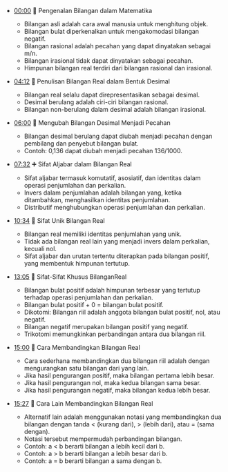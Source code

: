- [00:00](https://www.youtube.com/watch?v=YLa0Vs3Dl24&t=0s) 🧮 Pengenalan Bilangan dalam Matematika

  - Bilangan asli adalah cara awal manusia untuk menghitung objek.
  - Bilangan bulat diperkenalkan untuk mengakomodasi bilangan negatif.
  - Bilangan rasional adalah pecahan yang dapat dinyatakan sebagai m/n.
  - Bilangan irasional tidak dapat dinyatakan sebagai pecahan.
  - Himpunan bilangan real terdiri dari bilangan rasional dan irasional.

- [04:12](https://www.youtube.com/watch?v=YLa0Vs3Dl24&t=252s) 📝 Penulisan Bilangan Real dalam Bentuk Desimal

  - Bilangan real selalu dapat direpresentasikan sebagai desimal.
  - Desimal berulang adalah ciri-ciri bilangan rasional.
  - Bilangan non-berulang dalam desimal adalah bilangan irasional.

- [06:00](https://www.youtube.com/watch?v=YLa0Vs3Dl24&t=360s) 🔢 Mengubah Bilangan Desimal Menjadi Pecahan

  - Bilangan desimal berulang dapat diubah menjadi pecahan dengan pembilang dan penyebut bilangan bulat.
  - Contoh: 0,136 dapat diubah menjadi pecahan 136/1000.

- [07:32](https://www.youtube.com/watch?v=YLa0Vs3Dl24&t=452s) ➕ Sifat Aljabar dalam Bilangan Real

  - Sifat aljabar termasuk komutatif, asosiatif, dan identitas dalam operasi penjumlahan dan perkalian.
  - Invers dalam penjumlahan adalah bilangan yang, ketika ditambahkan, menghasilkan identitas penjumlahan.
  - Distributif menghubungkan operasi penjumlahan dan perkalian.

- [10:34](https://www.youtube.com/watch?v=YLa0Vs3Dl24&t=634s) 🌟 Sifat Unik Bilangan Real

  - Bilangan real memiliki identitas penjumlahan yang unik.
  - Tidak ada bilangan real lain yang menjadi invers dalam perkalian, kecuali nol.
  - Sifat aljabar dan urutan tertentu diterapkan pada bilangan positif, yang membentuk himpunan tertutup.

- [13:05](https://www.youtube.com/watch?v=YLa0Vs3Dl24&t=785s) 🔄 Sifat-Sifat Khusus BilanganReal

  - Bilangan bulat positif adalah himpunan terbesar yang tertutup terhadap operasi penjumlahan dan perkalian.
  - Bilangan bulat positif + 0 = bilangan bulat positif.
  - Dikotomi: Bilangan riil adalah anggota bilangan bulat positif, nol, atau negatif.
  - Bilangan negatif merupakan bilangan positif yang negatif.
  - Trikotomi memungkinkan perbandingan antara dua bilangan riil.

- [15:00](https://www.youtube.com/watch?v=YLa0Vs3Dl24&t=900s) 🧐 Cara Membandingkan Bilangan Real

  - Cara sederhana membandingkan dua bilangan riil adalah dengan mengurangkan satu bilangan dari yang lain.
  - Jika hasil pengurangan positif, maka bilangan pertama lebih besar.
  - Jika hasil pengurangan nol, maka kedua bilangan sama besar.
  - Jika hasil pengurangan negatif, maka bilangan kedua lebih besar.

- [15:27](https://www.youtube.com/watch?v=YLa0Vs3Dl24&t=927s) 🧩 Cara Lain Membandingkan Bilangan Real

  - Alternatif lain adalah menggunakan notasi yang membandingkan dua bilangan dengan tanda < (kurang dari), > (lebih dari), atau = (sama dengan).
  - Notasi tersebut mempermudah perbandingan bilangan.
  - Contoh: a < b berarti bilangan a lebih kecil dari b.
  - Contoh: a > b berarti bilangan a lebih besar dari b.
  - Contoh: a = b berarti bilangan a sama dengan b.